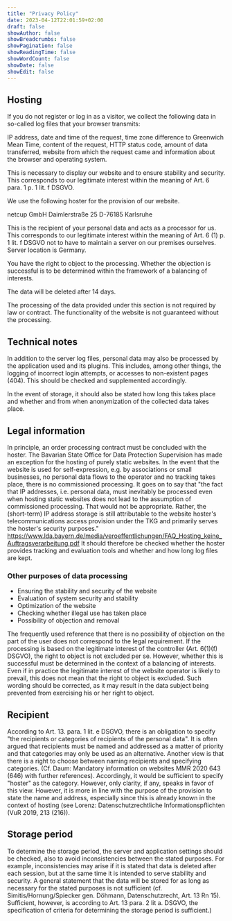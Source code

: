 ```yaml
---
title: "Privacy Policy"
date: 2023-04-12T22:01:59+02:00
draft: false
showAuthor: false
showBreadcrumbs: false
showPagination: false
showReadingTime: false
showWordCount: false
showDate: false
showEdit: false
---
```

## Hosting

If you do not register or log in as a visitor, we collect the following data in so-called log files that your browser transmits:

IP address, date and time of the request, time zone difference to Greenwich Mean Time, content of the request, HTTP status code, amount of data transferred, website from which the request came and information about the browser and operating system.

This is necessary to display our website and to ensure stability and security. This corresponds to our legitimate interest within the meaning of Art. 6 para. 1 p. 1 lit. f DSGVO.

We use the following hoster for the provision of our website.

netcup GmbH
Daimlerstraße 25
D-76185 Karlsruhe

This is the recipient of your personal data and acts as a processor for us. This corresponds to our legitimate interest within the meaning of Art. 6 (1) p. 1 lit. f DSGVO not to have to maintain a server on our premises ourselves. Server location is Germany.

You have the right to object to the processing. Whether the objection is successful is to be determined within the framework of a balancing of interests.

The data will be deleted after 14 days.

The processing of the data provided under this section is not required by law or contract. The functionality of the website is not guaranteed without the processing.

## Technical notes

In addition to the server log files, personal data may also be processed by the application used and its plugins. This includes, among other things, the logging of incorrect login attempts, or accesses to non-existent pages (404). This should be checked and supplemented accordingly.

In the event of storage, it should also be stated how long this takes place and whether and from when anonymization of the collected data takes place.

## Legal information

In principle, an order processing contract must be concluded with the hoster. The Bavarian State Office for Data Protection Supervision has made an exception for the hosting of purely static websites. In the event that the website is used for self-expression, e.g. by associations or small businesses, no personal data flows to the operator and no tracking takes place, there is no commissioned processing. It goes on to say that "the fact that IP addresses, i.e. personal data,
must inevitably be processed even when hosting static websites does not lead to the assumption of commissioned processing. That would not be appropriate. Rather, the (short-term) IP address storage is still attributable to the website hoster's telecommunications access provision under the TKG and primarily serves the hoster's security purposes." https://www.lda.bayern.de/media/veroeffentlichungen/FAQ_Hosting_keine_Auftragsverarbeitung.pdf 
It should therefore be checked whether the hoster provides tracking and evaluation tools and whether and how long log files are kept.

### Other purposes of data processing
- Ensuring the stability and security of the website
- Evaluation of system security and stability
- Optimization of the website
- Checking whether illegal use has taken place
- Possibility of objection and removal

The frequently used reference that there is no possibility of objection on the part of the user does not correspond to the legal requirement. If the processing is based on the legitimate interest of the controller (Art. 6(1)(f) DSGVO), the right to object is not excluded per se. However, whether this is successful must be determined in the context of a balancing of interests. Even if in practice the legitimate interest of the website operator is likely to prevail, this does not mean
that the right to object is excluded. Such wording should be corrected, as it may result in the data subject being prevented from exercising his or her right to object.



## Recipient

According to Art. 13. para. 1 lit. e DSGVO, there is an obligation to specify "the recipients or categories of recipients of the personal data". It is often argued that recipients must be named and addressed as a matter of priority and that categories may only be used as an alternative. Another view is that there is a right to choose between naming recipients and specifying categories. (Cf. Daum: Mandatory information on websites MMR 2020 643 (646) with further references). Accordingly, it
would be sufficient to specify "hoster" as the category. However, only clarity, if any, speaks in favor of this view. However, it is more in line with the purpose of the provision to state the name and address, especially since this is already known in the context of hosting (see Lorenz: Datenschutzrechtliche Informationspflichten (VuR 2019, 213 (216)).

## Storage period

To determine the storage period, the server and application settings should be checked, also to avoid inconsistencies between the stated purposes. For example, inconsistencies may arise if it is stated that data is deleted after each session, but at the same time it is intended to serve stability and security. A general statement that the data will be stored for as long as necessary for the stated purposes is not sufficient (cf. Simitis/Hornung/Spiecker gen. Döhmann, Datenschutzrecht,
Art. 13 Rn 15). Sufficient, however, is according to Art. 13 para. 2 lit a. DSGVO, the specification of criteria for determining the storage period is sufficient.)
